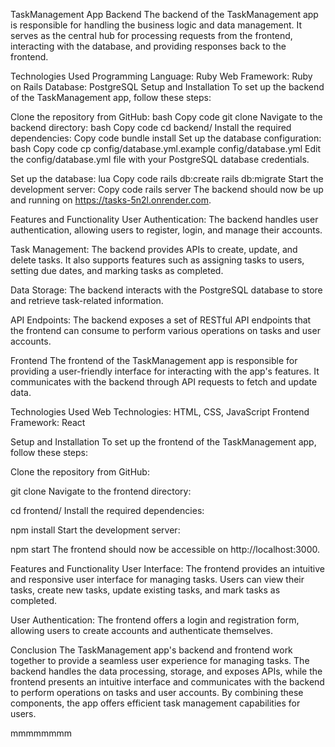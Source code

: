 TaskManagement App
Backend
The backend of the TaskManagement app is responsible for handling the business logic and data management.
It serves as the central hub for processing requests from the frontend, interacting with the database, and providing responses back to the frontend.

Technologies Used
Programming Language: Ruby
Web Framework: Ruby on Rails
Database: PostgreSQL
Setup and Installation
To set up the backend of the TaskManagement app, follow these steps:

Clone the repository from GitHub:
bash
Copy code
git clone <repository-url>
Navigate to the backend directory:
bash
Copy code
cd backend/
Install the required dependencies:
Copy code
bundle install
Set up the database configuration:
bash
Copy code
cp config/database.yml.example config/database.yml
Edit the config/database.yml file with your PostgreSQL database credentials.

Set up the database:
lua
Copy code
rails db:create
rails db:migrate
Start the development server:
Copy code
rails server
The backend should now be up and running on https://tasks-5n2l.onrender.com.

Features and Functionality
User Authentication: The backend handles user authentication, allowing users to register, login, and manage their accounts.

Task Management: The backend provides APIs to create, update, and delete tasks. 
 It also supports features such as assigning tasks to users, setting due dates, and marking tasks as completed.

Data Storage: The backend interacts with the PostgreSQL database to store and retrieve task-related information.

API Endpoints: The backend exposes a set of RESTful API endpoints that the frontend can consume to perform various operations on tasks and user accounts.

Frontend
The frontend of the TaskManagement app is responsible for providing a user-friendly interface for interacting with the app's features. It communicates with the backend through API requests to fetch and update data.

Technologies Used
Web Technologies: HTML, CSS, JavaScript
Frontend Framework: React

Setup and Installation
To set up the frontend of the TaskManagement app, follow these steps:

Clone the repository from GitHub:


git clone <repository-url>
Navigate to the frontend directory:


cd frontend/
Install the required dependencies:

npm install
Start the development server:


npm start
The frontend should now be accessible on http://localhost:3000.

Features and Functionality
User Interface: The frontend provides an intuitive and responsive user interface for managing tasks. 
Users can view their tasks, create new tasks, update existing tasks, and mark tasks as completed.

User Authentication: The frontend offers a login and registration form, allowing users to create accounts and authenticate themselves.

Conclusion
The TaskManagement app's backend and frontend work together to provide a seamless user experience for managing tasks.
The backend handles the data processing, storage, and exposes APIs, while the frontend presents an intuitive interface and communicates with the backend to perform operations on tasks and user accounts. By combining these components, the app offers efficient task management capabilities for users.
 
 
 
 
 
 
 
 
 
 mmmmmmmm
